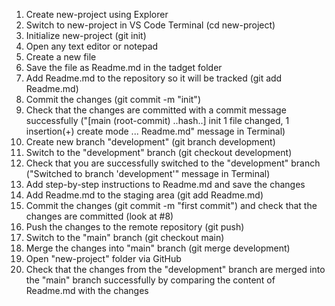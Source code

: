 1. Create new-project using Explorer
2. Switch to new-project in VS Code Terminal  (cd new-project)
3. Initialize new-project (git init)
4. Open any text editor or notepad
4. Create a new file
5. Save the file as Readme.md in the tadget folder
6. Add Readme.md to the repository so it will be tracked (git add Readme.md)
7. Commit the changes (git commit -m "init")
8. Check that the changes are committed with a commit message successfully ("[main (root-commit) ..hash..] init 1 file changed, 1 insertion(+) create mode ... Readme.md" message in Terminal)
9. Create new branch "development" (git branch development)
10. Switch to the "development" branch (git checkout development)
11. Check that you are successfully switched to the "development" branch ("Switched to branch 'development'" message in Terminal)
12. Add step-by-step instructions to Readme.md and save the changes
13. Add Readme.md to the staging area (git add Readme.md)
14. Commit the changes (git commit -m "first commit") and check that the changes are committed (look at #8) 
15. Push the changes to the remote repository (git push)
16. Switch to the "main" branch (git checkout main)
17. Merge the changes into "main" branch (git merge development)
18. Open "new-project" folder via GitHub
19. Check that the changes from the "development" branch are merged into the "main" branch successfully by comparing the content of Readme.md with the changes   

